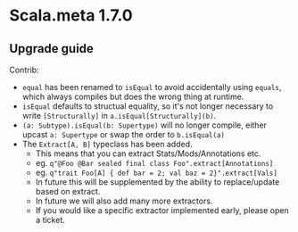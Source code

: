 # Scala.meta 1.7.0


## Upgrade guide

Contrib:
- `equal` has been renamed to `isEqual` to avoid accidentally using `equals`,
  which always compiles but does the wrong thing at runtime.
- `isEqual` defaults to structual equality, so it's not longer necessary to
  write `[Structurally]` in `a.isEqual[Structurally](b)`.
- `(a: Subtype).isEqual(b: Supertype)` will no longer compile, either upcast
  `a: Supertype` or swap the order to `b.isEqual(a)`
- The `Extract[A, B]` typeclass has been added.
  - This means that you can extract Stats/Mods/Annotations etc.
  - eg. `q"@Foo @Bar sealed final class Foo".extract[Annotations]`
  - eg. `q"trait Foo[A] { def bar = 2; val baz = 2}".extract[Vals]`
  - In future this will be supplemented by the ability to replace/update based on extract.
  - In future we will also add many more extractors. 
  - If you would like a specific extractor implemented early, please open a ticket.
